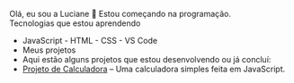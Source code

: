 Olá, eu sou a Luciane 👋 Estou começando na programação.     
Tecnologias que estou aprendendo  
- JavaScript - HTML - CSS - VS Code
- Meus projetos
- Aqui estão alguns projetos que estou desenvolvendo ou já concluí: 
- [Projeto de Calculadora](link-do-repositorio) – Uma calculadora simples feita em JavaScript.
